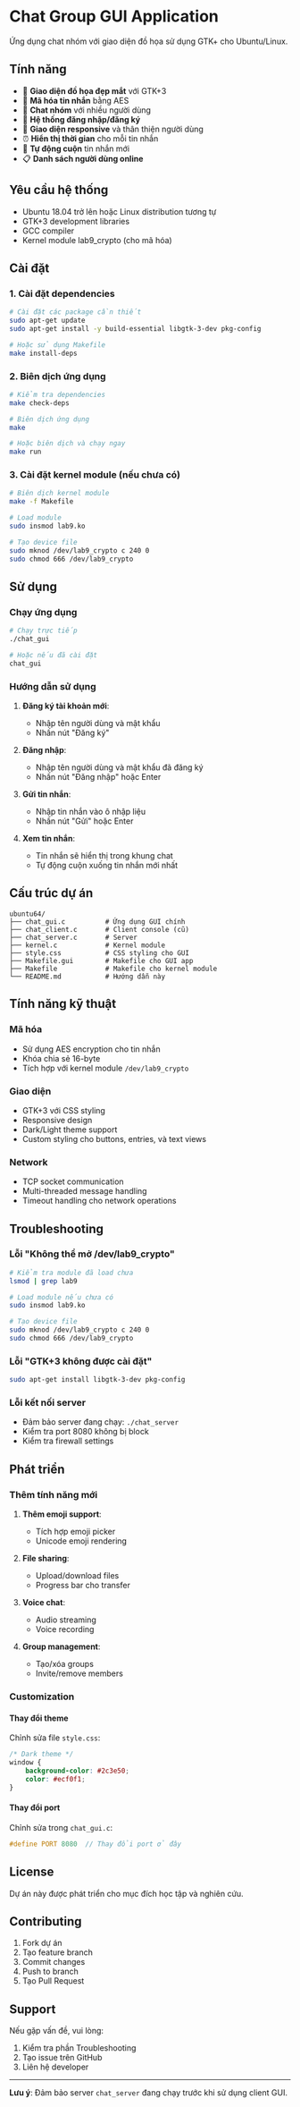 # Chat Group GUI Application

Ứng dụng chat nhóm với giao diện đồ họa sử dụng GTK+ cho Ubuntu/Linux.

## Tính năng

- 🎨 **Giao diện đồ họa đẹp mắt** với GTK+3
- 🔐 **Mã hóa tin nhắn** bằng AES
- 👥 **Chat nhóm** với nhiều người dùng
- 👤 **Hệ thống đăng nhập/đăng ký**
- 📱 **Giao diện responsive** và thân thiện người dùng
- ⏰ **Hiển thị thời gian** cho mỗi tin nhắn
- 🔄 **Tự động cuộn** tin nhắn mới
- 📋 **Danh sách người dùng online**

## Yêu cầu hệ thống

- Ubuntu 18.04 trở lên hoặc Linux distribution tương tự
- GTK+3 development libraries
- GCC compiler
- Kernel module lab9_crypto (cho mã hóa)

## Cài đặt

### 1. Cài đặt dependencies

```bash
# Cài đặt các package cần thiết
sudo apt-get update
sudo apt-get install -y build-essential libgtk-3-dev pkg-config

# Hoặc sử dụng Makefile
make install-deps
```

### 2. Biên dịch ứng dụng

```bash
# Kiểm tra dependencies
make check-deps

# Biên dịch ứng dụng
make

# Hoặc biên dịch và chạy ngay
make run
```

### 3. Cài đặt kernel module (nếu chưa có)

```bash
# Biên dịch kernel module
make -f Makefile

# Load module
sudo insmod lab9.ko

# Tạo device file
sudo mknod /dev/lab9_crypto c 240 0
sudo chmod 666 /dev/lab9_crypto
```

## Sử dụng

### Chạy ứng dụng

```bash
# Chạy trực tiếp
./chat_gui

# Hoặc nếu đã cài đặt
chat_gui
```

### Hướng dẫn sử dụng

1. **Đăng ký tài khoản mới**:
   - Nhập tên người dùng và mật khẩu
   - Nhấn nút "Đăng ký"

2. **Đăng nhập**:
   - Nhập tên người dùng và mật khẩu đã đăng ký
   - Nhấn nút "Đăng nhập" hoặc Enter

3. **Gửi tin nhắn**:
   - Nhập tin nhắn vào ô nhập liệu
   - Nhấn nút "Gửi" hoặc Enter

4. **Xem tin nhắn**:
   - Tin nhắn sẽ hiển thị trong khung chat
   - Tự động cuộn xuống tin nhắn mới nhất

## Cấu trúc dự án

```
ubuntu64/
├── chat_gui.c          # Ứng dụng GUI chính
├── chat_client.c       # Client console (cũ)
├── chat_server.c       # Server
├── kernel.c            # Kernel module
├── style.css           # CSS styling cho GUI
├── Makefile.gui        # Makefile cho GUI app
├── Makefile            # Makefile cho kernel module
└── README.md           # Hướng dẫn này
```

## Tính năng kỹ thuật

### Mã hóa
- Sử dụng AES encryption cho tin nhắn
- Khóa chia sẻ 16-byte
- Tích hợp với kernel module `/dev/lab9_crypto`

### Giao diện
- GTK+3 với CSS styling
- Responsive design
- Dark/Light theme support
- Custom styling cho buttons, entries, và text views

### Network
- TCP socket communication
- Multi-threaded message handling
- Timeout handling cho network operations

## Troubleshooting

### Lỗi "Không thể mở /dev/lab9_crypto"
```bash
# Kiểm tra module đã load chưa
lsmod | grep lab9

# Load module nếu chưa có
sudo insmod lab9.ko

# Tạo device file
sudo mknod /dev/lab9_crypto c 240 0
sudo chmod 666 /dev/lab9_crypto
```

### Lỗi "GTK+3 không được cài đặt"
```bash
sudo apt-get install libgtk-3-dev pkg-config
```

### Lỗi kết nối server
- Đảm bảo server đang chạy: `./chat_server`
- Kiểm tra port 8080 không bị block
- Kiểm tra firewall settings

## Phát triển

### Thêm tính năng mới

1. **Thêm emoji support**:
   - Tích hợp emoji picker
   - Unicode emoji rendering

2. **File sharing**:
   - Upload/download files
   - Progress bar cho transfer

3. **Voice chat**:
   - Audio streaming
   - Voice recording

4. **Group management**:
   - Tạo/xóa groups
   - Invite/remove members

### Customization

#### Thay đổi theme
Chỉnh sửa file `style.css`:

```css
/* Dark theme */
window {
    background-color: #2c3e50;
    color: #ecf0f1;
}
```

#### Thay đổi port
Chỉnh sửa trong `chat_gui.c`:

```c
#define PORT 8080  // Thay đổi port ở đây
```

## License

Dự án này được phát triển cho mục đích học tập và nghiên cứu.

## Contributing

1. Fork dự án
2. Tạo feature branch
3. Commit changes
4. Push to branch
5. Tạo Pull Request

## Support

Nếu gặp vấn đề, vui lòng:
1. Kiểm tra phần Troubleshooting
2. Tạo issue trên GitHub
3. Liên hệ developer

---

**Lưu ý**: Đảm bảo server `chat_server` đang chạy trước khi sử dụng client GUI. 